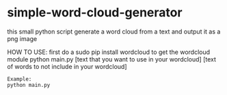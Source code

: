 # simple-word-cloud-generator
this small python script generate a word cloud from a text and output it as a png image


HOW TO USE:
    first do a sudo pip install wordcloud to get the wordcloud module
    python main.py [text that you want to use in your wordcloud] [text of words to not include in your wordcloud]

    Example:
	python main.py 